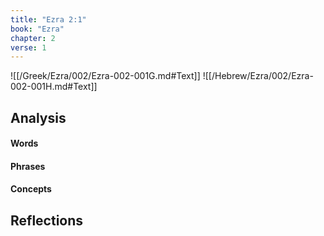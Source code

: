 ```yaml
---
title: "Ezra 2:1"
book: "Ezra"
chapter: 2
verse: 1
---
```

![[/Greek/Ezra/002/Ezra-002-001G.md#Text]]
![[/Hebrew/Ezra/002/Ezra-002-001H.md#Text]]

## Analysis

#### Words

#### Phrases

#### Concepts

## Reflections
